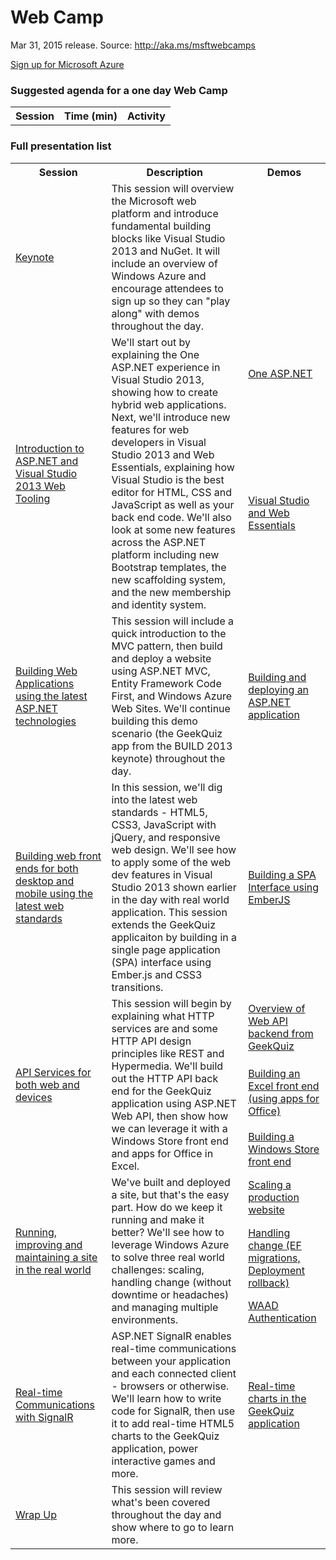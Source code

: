 <html lang="en">
   <head>
      <meta charset="utf-8">
      <meta http-equiv="X-UA-Compatible" content="IE=edge">
      <meta name="viewport" content="width=device-width, initial-scale=1">
      <title>AzureReadiness: Web Camp</title>
	  <link rel="stylesheet" href="style.css">
   </head>
   <body>
      <div class="container">
         <div class="jumbotron">
            <h1>Web Camp</h1>
            <p>Mar 31, 2015 release. Source: <a href="http://aka.ms/msftwebcamps">http://aka.ms/msftwebcamps</a></p>
            <p>
               <a href="http://aka.ms/CloudCamp-AzureTrial" class="btn btn-success">Sign up for Microsoft Azure</a>
            </p>
         </div>
         <div class="panel panel-default">
            <div class="panel-heading">
               <h3 class="panel-title">Suggested agenda for a one day Web Camp</h3>
            </div>
            <div class="panel-body">
               <table class="table table-bordered table-hover">
				  <colgroup>
					<col>
					<col>
					<col>
				  </colgroup>
                  <tr>
                     <th>Session</th>
                     <th>Time (min)</th>
                     <th>Activity</th>
                  </tr>
               </table>
            </div>
         </div>
         <div class="panel panel-default">
            <div class="panel-heading">
               <h3 class="panel-title">Full presentation list</h3>
            </div>
            <div class="panel-body">
               <table class="table table-bordered table-striped table-hover">
					<colgroup>
						<col>
						<col>
						<col>
					</colgroup>
					<tr>
						<th>Session</th>
						<th>Description</th>
						<th>Demos</th>
					</tr>
          <tr>
					   <td><a href='Presentation/Keynote/Keynote.pptx'>Keynote</a></td>
					   <td>This session will overview the Microsoft web platform and introduce fundamental building blocks like Visual Studio 2013 and NuGet. It will include an overview of Windows Azure and encourage attendees to sign up so they can "play along" with demos throughout the day.</td>
					   <td></td>
					</tr>
          <tr>
					   <td rowspan="2"><a href='Presentation/ASPNET-and-VS-Web-Tooling/ASPNET-and-VS-Web-Tooling.pptx'>Introduction to ASP.NET and Visual Studio 2013 Web Tooling</a></td>
					   <td rowspan="2">We'll start out by explaining the One ASP.NET experience in Visual Studio 2013, showing how to create hybrid web applications. Next, we'll introduce new features for web developers in Visual Studio 2013 and Web Essentials, explaining how Visual Studio is the best editor for HTML, CSS and JavaScript as well as your back end code. We'll also look at some new features across the ASP.NET platform including new Bootstrap templates, the new scaffolding system, and the new membership and identity system.</td>
             <td><a href='Presentation/ASPNET-and-VS-Web-Tooling/One-ASP-NET/Demo.md'>One ASP.NET</a></td>
					</tr>
          <tr>
             <td><a href='Presentation/ASPNET-and-VS-Web-Tooling/Visual-Studio-and-Web-Essentials/DEMO.md'>Visual Studio and Web Essentials</a></td>
					</tr>
          <tr>
					   <td><a href='Presentation/Build-and-deploy-ASPNET/Build-and-deploy-ASPNET.pptx'>Building Web Applications using the latest ASP.NET technologies</a></td>
					   <td>This session will include a quick introduction to the MVC pattern, then build and deploy a website using ASP.NET MVC, Entity Framework Code First, and Windows Azure Web Sites. We'll continue building this demo scenario (the GeekQuiz app from the BUILD 2013 keynote) throughout the day.</td>
             <td><a href='Presentation/Build-and-deploy-ASPNET/GeekQuiz-Build-and-deploy-ASP/Demo.md'>Building and deploying an ASP.NET application</a></td>
					</tr>
          <tr>
					   <td><a href='Presentation/Modern-Web-Front-Ends/Modern-web-front-ends.pptx'>Building web front ends for both desktop and mobile using the latest web standards</a></td>
					   <td>In this session, we'll dig into the latest web standards - HTML5, CSS3, JavaScript with jQuery, and responsive web design. We'll see how to apply some of the web dev features in Visual Studio 2013 shown earlier in the day with real world application. This session extends the GeekQuiz applicaiton by building in a single page application (SPA) interface using Ember.js and CSS3 transitions.</td>
             <td><a href='Presentation/Modern-Web-Front-Ends/GeekQuiz-SPA-Interface/DEMO.md'>Building a SPA Interface using EmberJS</a></td>
					</tr>
          <tr>
					   <td rowspan="3"><a href='Presentation/HTTP-Services/HTTP-Services.pptx'>API Services for both web and devices</a></td>
					   <td rowspan="3">This session will begin by explaining what HTTP services are and some HTTP API design principles like REST and Hypermedia. We'll build out the HTTP API back end for the GeekQuiz application using ASP.NET Web API, then show how we can leverage it with a Windows Store front end and apps for Office in Excel.</td>
             <td><a href='Presentation/HTTP-Services/GeekQuiz-Web-API-backend/Demo.md'>Overview of Web API backend from GeekQuiz</a></td>
					</tr>
          <tr>
             <td><a href='Presentation/HTTP-Services/GeekQuiz-Excel-front-end/Demo.md'>Building an Excel front end (using apps for Office)</a></td>
					</tr>
          <tr>
             <td><a href='Presentation/HTTP-Services/GeekQuiz-Web-API-Windows-Store/DEMO.md'>Building a Windows Store front end</a></td>
					</tr>
          <tr>
					   <td rowspan="3"><a href='Presentation/ASPNET-in-Production/ASPNET-in-Production.pptx'>Running, improving and maintaining a site in the real world</a></td>
					   <td rowspan="3">We've built and deployed a site, but that's the easy part. How do we keep it running and make it better? We'll see how to leverage Windows Azure to solve three real world challenges: scaling, handling change (without downtime or headaches) and managing multiple environments.</td>
             <td><a href='Presentation/ASPNET-in-Production/Scaling-a-production-website/DEMO.md'>Scaling a production website</a></td>
					</tr>
          <tr>
            <td><a href='Presentation/ASPNET-in-Production/Handling-change-EF-migrations/DEMO.md'>Handling change (EF migrations, Deployment rollback)</a></td>
					</tr>
          <tr>
             <td><a href='Presentation/ASPNET-in-Production/Windows-Azure-Active-Directory/Demo.md'>WAAD Authentication</a></td>
					</tr>
          <tr>
					   <td><a href='Presentation/Realtime/Realtime.pptx'>Real-time Communications with SignalR</a></td>
					   <td>ASP.NET SignalR enables real-time communications between your application and each connected client - browsers or otherwise. We'll learn how to write code for SignalR, then use it to add real-time HTML5 charts to the GeekQuiz application, power interactive games and more.</td>
					   <td><a href='Presentation/Realtime/GeekQuiz-Real-time-charts/DEMO.md'>Real-time charts in the GeekQuiz application</a></td>
					</tr>
          <tr>
					   <td><a href='Presentation/Conclusion/Conclusion.pptx'>Wrap Up</a></td>
					   <td>This session will review what's been covered throughout the day and show where to go to learn more.</td>
					   <td></td>
					</tr>
				 </table>
			</div>
      </div>
   </body>
</html>

